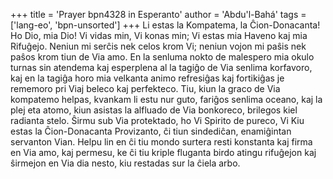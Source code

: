 +++
title = 'Prayer bpn4328 in Esperanto'
author = 'Abdu'l-Bahá'
tags = ['lang-eo', 'bpn-unsorted']
+++
Li estas la Kompatema, la Ĉion-Donacanta! 
Ho Dio, mia Dio! Vi vidas min, Vi konas min; Vi estas mia Haveno kaj mia Rifuĝejo. Neniun mi serĉis nek celos krom Vi; neniun vojon mi paŝis nek paŝos krom tiun de Via amo. En la senluma nokto de malespero mia okulo turnas sin atendema kaj esperplena al la tagiĝo de Via senlima korfavoro, kaj en la tagiĝa horo mia velkanta animo refresiĝas kaj fortikiĝas je rememoro pri Viaj beleco kaj perfekteco. Tiu, kiun la graco de Via kompatemo helpas, kvankam li estu nur guto, fariĝos senlima oceano, kaj la plej eta atomo, kiun asistas la alfluado de Via bonkoreco, brilegos kiel radianta stelo. 
Ŝirmu sub Via protektado, ho Vi Spirito de pureco, Vi Kiu estas la Ĉion-Donacanta Provizanto, ĉi tiun sindediĉan, enamiĝintan servanton Vian. Helpu lin en ĉi tiu mondo surtera resti konstanta kaj firma en Via amo, kaj permesu, ke ĉi tiu kriple fluganta birdo atingu rifuĝejon kaj ŝirmejon en Via dia nesto, kiu restadas sur la ĉiela arbo.
